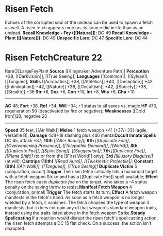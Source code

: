﻿---
ac: '48'
alignment: CE
all_resistance: null
burrow_speed: null
charisma: '+10'
climb_speed: null
constitution: '+10'
creature_ability:
- Duplicate Victim
- Manifest Fetch Weapon
- Steady Spellcasting
creature_family: '[[DATABASE/monsterfamily/Fetch|Fetch]]'
description: 'Echoes of the corrupted soul of the [[DATABASE/trait/Undead|undead]]
  can be used to spawn a fetch as well. A risen fetch appears more as its source did
  in life than as an undead.<br/><br/><b><u>Recall Knowledge - Fey</u> ( [[DATABASE/skill/Nature|Nature]]
  )</b>: DC 49<br/><b><u>Recall Knowledge - Plant</u> ( [[DATABASE/skill/Nature|Nature]]
  )</b>: DC 49<br/><b><u>Unspecific Lore</u></b>: DC 47<br/><b><u>Specific Lore</u></b>:
  DC 44'
dexterity: '+6'
element: null
fly_speed: null
fortitude: '+38'
hardness: null
hp: '470'
id: '2209'
immunity: null
intelligence: '+8'
land_speed: '35'
language:
- '[[DATABASE/language/Common|Common]]'
- '[[DATABASE/language/Sylvan|Sylvan]] ; [[DATABASE/spell/Tongues|tongues]]'
level: '22'
max_speed: '35'
name: Risen Fetch
perception: '+38'
rarity: Rare
reflex: '+34'
resistance: null
rus_type_level: null
school: null
sense:
- '[[DATABASE/monsterability/Darkvision|darkvision]]'
- '[[DATABASE/spell/True Seeing|true seeing]]'
size: Large
skill:
- '[[DATABASE/skill/Acrobatics|Acrobatics]] +38'
- '[[DATABASE/skill/Athletics|Athletics]] +40'
- '[[DATABASE/skill/Deception|Deception]] +42'
- '[[DATABASE/skill/Intimidation|Intimidation]] +42'
- '[[DATABASE/skill/Nature|Nature]] +38'
- '[[DATABASE/skill/Occultism|Occultism]] +42'
- '[[DATABASE/skill/Society|Society]] +38'
- '[[DATABASE/skill/Stealth|Stealth]] +36'
source: '[[DATABASE/source/Kingmaker Adventure Path|Kingmaker Adventure Path]]'
speed:
- 35 feet
- '[[DATABASE/spell/Air Walk|air walk]]'
spell:
- '[[DATABASE/spell/Air Walk|Air Walk]]'
- '[[DATABASE/spell/Alter Reality|AlterReality]]'
- '[[DATABASE/spell/Duplicate Foe|Duplicate Foe]]'
- '[[DATABASE/spell/Illusory Disguise|Illusory Disguise]]'
- '[[DATABASE/spell/Overwhelming Presence|Overwhelming Presence]]'
- '[[DATABASE/spell/Plane Shift|Plane Shift]]'
- '[[DATABASE/spell/Read Aura|Read Aura]]'
- '[[DATABASE/spell/Spirit Song|SpiritSong]]'
- '[[DATABASE/spell/Suggestion|Suggestion]]'
- '[[DATABASE/spell/Telekinetic Projectile|Telekinetic Projectile]]'
- '[[DATABASE/spell/Telepathic Demand|TelepathicDemand]]'
- '[[DATABASE/spell/Tongues|Tongues]]'
- '[[DATABASE/spell/True Seeing|True Seeing]]'
- '[[DATABASE/spell/Weird|Weird]]'
strength: '+8'
strength_req: '8'
strongest_save:
- Fortitude
swim_speed: null
trait:
- '[[DATABASE/trait/Fey|Fey]]'
- '[[DATABASE/trait/Plant|Plant]]'
- '[[DATABASE/trait/Rare|Rare]]'
type: Creature
vision: Darkvision
weakest_save:
- Reflex
- Will
weakness:
- '[[DATABASE/equipment/Cold Iron|cold iron]] 20'
- negative 20
will: '+34'
wisdom: '+6'

---
# Risen Fetch

Echoes of the corrupted soul of the undead can be used to spawn a fetch as well. A risen fetch appears more as its source did in life than as an undead.
**Recall Knowledge - Fey ([[Nature]])**: DC 49
**Recall Knowledge - Plant ([[Nature]])**: DC 49
**Unspecific Lore**: DC 47
**Specific Lore**: DC 44

# Risen Fetch<span class="item-type">Creature 22</span>

<span class="trait-rare item-trait">Rare</span><span class="trait-alignment item-trait">CE</span><span class="trait-size item-trait">Large</span><span class="item-trait">Fey</span><span class="item-trait">Plant</span>
**Source** [[Kingmaker Adventure Path]]
**Perception** +38; [[Darkvision]], [[True Seeing]]
**Languages** [[Common]], [[Sylvan]]; [[Tongues]]
**Skills** [[Acrobatics]] +38, [[Athletics]] +40, [[Deception]] +42, [[Intimidation]] +42, [[Nature]] +38, [[Occultism]] +42, [[Society]] +38, [[Stealth]] +36
**Str** +8, **Dex** +6, **Con** +10, **Int** +8, **Wis** +6, **Cha** +10

---
**AC** 48; **Fort** +38, **Ref** +34, **Will** +34; +1 status to all saves vs. magic
**HP** 470, regeneration 50 (deactivated by fire or negative); **Weaknesses** [[Cold Iron]]20, negative 20

---
**Speed** 35 feet, [[Air Walk]]
<span class="in-box-ability">**Melee** <span class="action-icon">1</span> fetch weapon +41 [+37/+33] (agile, versatile B), **Damage** 4d8+18 slashing plus 4d6 mental</span>**Occult Innate Spells** DC 45, attack +37; **10th** _[[Alter Reality]]_; **9th** _[[Duplicate Foe]]_, _[[Overwhelming Presence]]_, _[[Telepathic Demand]]_, _[[Weird]]_; **8th** _[[Duplicate Foe]]_, _[[Spirit Song]]_, _[[Suggestion]]_; **7th** _[[Duplicate Foe]]_, _[[Plane Shift]]_ (to or from the [[First World]] only); **3rd** _[[Illusory Disguise]]_ (at will); **Cantrips** **(10th)** _[[Read Aura]]_, _[[Telekinetic Projectile]]_; **Constant** **(9th)** _[[Air Walk]]_, _[[Tongues]]_, _[[True Seeing]]_
<span class="in-box-ability">**Duplicate Victim** <span class="action-icon">5</span> (conjuration, occult) **Trigger** The risen fetch critically hits a humanoid target with a fetch weapon Strike and has a [[Duplicate Foe]] spell available; **Effect** The risen fetch casts _duplicate foe_ on the target, who takes a –4 status penalty on the saving throw to resist.</span><span class="in-box-ability">**Manifest Fetch Weapon** <span class="action-icon">4</span> (conjuration, primal) **Trigger** The fetch starts its turn; **Effect** A fetch weapon manifests in the fetch's hand. As soon as a fetch weapon is no longer wielded by a fetch, it vanishes. The fetch chooses the type of weapon it manifests, but it does not gain any of that weapon's standard weapon traits, instead using the traits listed above in the fetch weapon Strike.</span><span class="in-box-ability">**Steady Spellcasting** If a reaction would disrupt the risen fetch's spellcasting action, the risen fetch attempts a DC 15 flat check. On a success, the action isn't disrupted.</span>